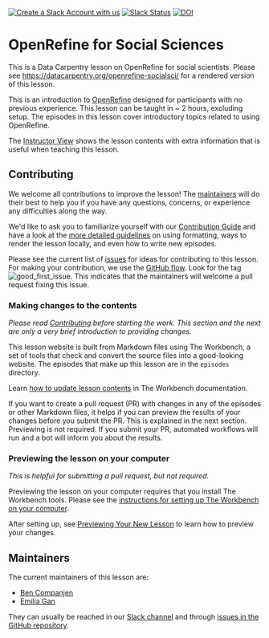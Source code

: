 [![Create a Slack Account with us](https://img.shields.io/badge/Create_Slack_Account-The_Carpentries-071159.svg)](https://swc-slack-invite.herokuapp.com/)
[![Slack Status](https://img.shields.io/badge/Slack_Channel-dc--socsci--openref-E01563.svg)][Slack channel]
[![DOI](https://zenodo.org/badge/92422790.svg)](https://zenodo.org/badge/latestdoi/92422790)

# OpenRefine for Social Sciences

This is a Data Carpentry lesson on OpenRefine for social scientists.
Please see <https://datacarpentry.org/openrefine-socialsci/> for a rendered version of this lesson.

This is an introduction to [OpenRefine] designed for participants with no previous experience.
This lesson can be taught in ~ 2 hours, excluding setup.
The episodes in this lesson cover introductory topics related to using OpenRefine.

The [Instructor View][in] shows the lesson contents with extra information that is useful
when teaching this lesson.

## Contributing

We welcome all contributions to improve the lesson!
The [maintainers](#maintainers) will do their best to help you if you have any
questions, concerns, or experience any difficulties along the way.

We'd like to ask you to familiarize yourself with our [Contribution Guide](CONTRIBUTING.md) and
have a look at the [more detailed guidelines][sandpaper-docs] on using formatting, ways to render
the lesson locally, and even how to write new episodes.

Please see the current list of [issues][ghri] for ideas for contributing to this lesson.
For making your contribution, we use the [GitHub flow][github-flow].
Look for the tag ![good\_first\_issue](https://img.shields.io/badge/-good%20first%20issue-gold.svg).
This indicates that the maintainers will welcome a pull request fixing this issue.

### Making changes to the contents

*Please read [Contributing](CONTRIBUTING.md) before starting the work.
This section and the next are only a very brief introduction to providing changes.*

This lesson website is built from Markdown files using The Workbench, a set of tools
that check and convert the source files into a good-looking website.
The episodes that make up this lesson are in the `episodes` directory.

Learn [how to update lesson contents](https://carpentries.github.io/sandpaper-docs/episodes.html) in The Workbench documentation.

If you want to create a pull request (PR) with changes in any of the episodes or other Markdown
files, it helps if you can preview the results of your changes before you submit the PR.
This is explained in the next section.
Previewing is not required. If you submit your PR, automated workflows will run and a bot
will inform you about the results.

### Previewing the lesson on your computer

*This is helpful for submitting a pull request, but not required.*

Previewing the lesson on your computer requires that you install The Workbench tools.
Please see the [instructions for setting up The Workbench on your computer][sandpaper-docs].

After setting up, see [Previewing Your New Lesson][check] to learn how to preview your changes.

## Maintainers

The current maintainers of this lesson are:

- [Ben Companjen](https://github.com/bencomp)
- [Emilia Gan](https://github.com/efran)

They can usually be reached in our [Slack channel] and through [issues in the GitHub
repository][ghri].

[Slack channel]: https://swcarpentry.slack.com/messages/C9Y0UEXPY
[in]: https://datacarpentry.org/openrefine-socialsci/instructor/index.html
[sandpaper-docs]: https://carpentries.github.io/sandpaper-docs/index.html
[ghri]: https://github.com/datacarpentry/openrefine-socialsci/issues
[github-flow]: https://guides.github.com/introduction/flow/
[check]: https://carpentries.github.io/sandpaper-docs/introduction.html#preview
[OpenRefine]: https://openrefine.org/
